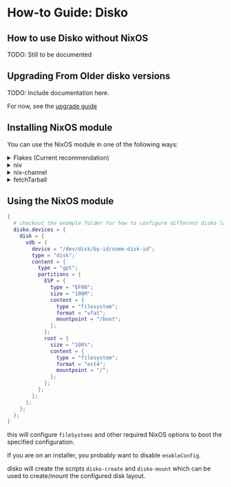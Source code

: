 # How-to Guide: Disko

## How to use Disko without NixOS

TODO: Still to be documented

## Upgrading From Older disko versions

TODO: Include documentation here.

For now, see the
[upgrade guide](https://github.com/JillThornhill/disko/blob/master/docs/upgrade-guide.md)

## Installing NixOS module

You can use the NixOS module in one of the following ways:

<details>
  <summary>Flakes (Current recommendation)</summary>

If you use nix flakes support:

```nix
{
  inputs.disko.url = "github:nix-community/disko";
  inputs.disko.inputs.nixpkgs.follows = "nixpkgs";

  outputs = { self, nixpkgs, disko }: {
    # change `yourhostname` to your actual hostname
    nixosConfigurations.yourhostname = nixpkgs.lib.nixosSystem {
      # change to your system:
      system = "x86_64-linux";
      modules = [
        ./configuration.nix
        disko.nixosModules.disko
      ];
    };
  };
}
```

</details>
<details>
  <summary>niv</summary>

First add it to [niv](https://github.com/nmattia/niv):

```bash
niv add nix-community/disko
```

Then add the following to your configuration.nix in the `imports` list:

```nix
{
  imports = [ "${(import ./nix/sources.nix).disko}/modules/disko.nix" ];
}
```

</details>
<details>
  <summary>nix-channel</summary>

As root run:

```bash
nix-channel --add https://github.com/nix-community/disko/archive/master.tar.gz disko
nix-channel --update
```

Then add the following to your configuration.nix in the `imports` list:

```nix
{
  imports = [ <disko/modules/disko.nix> ];
}
```

</details>
<details>
  <summary>fetchTarball</summary>

Add the following to your configuration.nix:

```nix
{
  imports = [ "${builtins.fetchTarball "https://github.com/nix-community/disko/archive/master.tar.gz"}/module.nix" ];
}
```

or with pinning:

```nix
{
  imports = let
    # replace this with an actual commit id or tag
    commit = "f2783a8ef91624b375a3cf665c3af4ac60b7c278";
  in [
    "${builtins.fetchTarball {
      url = "https://github.com/nix-community/disko/archive/${commit}.tar.gz";
      # replace this with an actual hash
      sha256 = "0000000000000000000000000000000000000000000000000000";
    }}/module.nix"
  ];
}
```

</details>

## Using the NixOS module

```nix
{
  # checkout the example folder for how to configure different disko layouts
  disko.devices = {
    disk = {
      vdb = {
        device = "/dev/disk/by-id/some-disk-id";
        type = "disk";
        content = {
          type = "gpt";
          partitions = {
            ESP = {
              type = "EF00";
              size = "100M";
              content = {
                type = "filesystem";
                format = "vfat";
                mountpoint = "/boot";
              };
            };
            root = {
              size = "100%";
              content = {
                type = "filesystem";
                format = "ext4";
                mountpoint = "/";
              };
            };
          };
        };
      };
    };
  };
}
```

this will configure `fileSystems` and other required NixOS options to boot the
specified configuration.

If you are on an installer, you probably want to disable `enableConfig`.

disko will create the scripts `disko-create` and `disko-mount` which can be used
to create/mount the configured disk layout.

